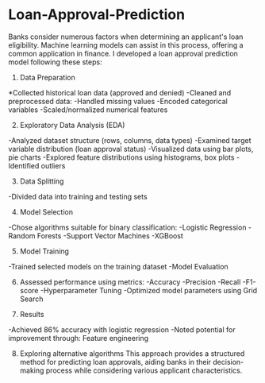 # Loan-Approval-Prediction

Banks consider numerous factors when determining an applicant's loan eligibility. Machine learning models can assist in this process, offering a common application in finance. I developed a loan approval prediction model following these steps:

1. Data Preparation

*Collected historical loan data (approved and denied)
-Cleaned and preprocessed data:
-Handled missing values
-Encoded categorical variables
-Scaled/normalized numerical features

2. Exploratory Data Analysis (EDA)

-Analyzed dataset structure (rows, columns, data types)
-Examined target variable distribution (loan approval status)
-Visualized data using bar plots, pie charts
-Explored feature distributions using histograms, box plots
-Identified outliers

3. Data Splitting

-Divided data into training and testing sets

4. Model Selection

-Chose algorithms suitable for binary classification:
-Logistic Regression
-Random Forests
-Support Vector Machines
-XGBoost

5. Model Training

-Trained selected models on the training dataset
-Model Evaluation

6. Assessed performance using metrics:
-Accuracy
-Precision
-Recall
-F1-score
-Hyperparameter Tuning
-Optimized model parameters using Grid Search

7. Results

-Achieved 86% accuracy with logistic regression
-Noted potential for improvement through:
Feature engineering

8. Exploring alternative algorithms
This approach provides a structured method for predicting loan approvals, aiding banks in their decision-making process while considering various applicant characteristics.
